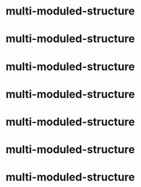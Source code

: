 
# multi-moduled-structure
# multi-moduled-structure
# multi-moduled-structure
# multi-moduled-structure
# multi-moduled-structure
# multi-moduled-structure
# multi-moduled-structure
